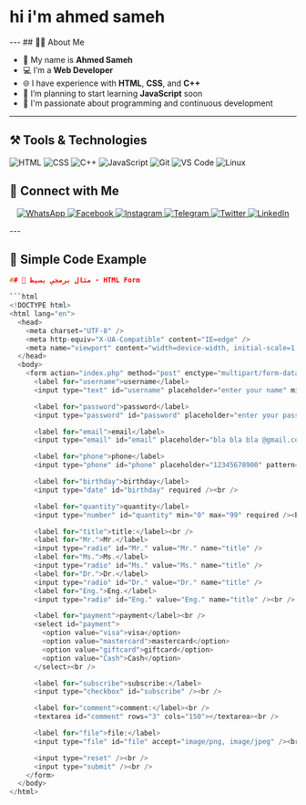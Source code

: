 <h1> hi i'm ahmed sameh </h1>
---
## 👨‍💻 About Me

- 👋 My name is **Ahmed Sameh**
- 💻 I’m a **Web Developer**
- 🌐 I have experience with **HTML**, **CSS**, and **C++**
- 🚀 I’m planning to start learning **JavaScript** soon
- 🧠 I'm passionate about programming and continuous development


---

## ⚒️ Tools & Technologies


![HTML](https://img.shields.io/badge/HTML5-E34F26?style=flat&logo=html5&logoColor=white)
![CSS](https://img.shields.io/badge/CSS3-1572B6?style=flat&logo=css3&logoColor=white)
![C++](https://img.shields.io/badge/C%2B%2B-00599C?style=flat&logo=c%2B%2B&logoColor=white)
![JavaScript](https://img.shields.io/badge/JavaScript-323330?style=flat&logo=javascript&logoColor=F7DF1E)
![Git](https://img.shields.io/badge/GIT-E44C30?style=flat&logo=git&logoColor=white)
![VS Code](https://img.shields.io/badge/Visual_Studio_Code-0078D4?style=flat&logo=visual%20studio%20code&logoColor=white)
![Linux](https://img.shields.io/badge/Linux-FCC624?style=flat&logo=linux&logoColor=black)


## 📱 Connect with Me

<p align="center">
  <a href="https://wa.me/201149984094" target="_blank">
    <img src="https://img.shields.io/badge/WhatsApp-25D366?style=for-the-badge&logo=whatsapp&logoColor=white" alt="WhatsApp"/>
  </a>
  <a href="https://www.facebook.com/share/1Aomhe21aD/" target="_blank">
    <img src="https://img.shields.io/badge/Facebook-1877F2?style=for-the-badge&logo=facebook&logoColor=white" alt="Facebook"/>
  </a>
  <a href="https://www.instagram.com/ahmed_sameh_8.4?igsh=MTFwYWZtdnBzbHdtbw==" target="_blank">
    <img src="https://img.shields.io/badge/Instagram-E4405F?style=for-the-badge&logo=instagram&logoColor=white" alt="Instagram"/>
  </a>
  <a href="https://t.me/Ahmedsameh001" target="_blank">
    <img src="https://img.shields.io/badge/Telegram-2CA5E0?style=for-the-badge&logo=telegram&logoColor=white" alt="Telegram"/>
  </a>
  <a href="https://x.com/AhmedSa06379496?t=DkMG1UORYS9E6Spp84CdKQ&s=08" target="_blank">
    <img src="https://img.shields.io/badge/Twitter-1DA1F2?style=for-the-badge&logo=twitter&logoColor=white" alt="Twitter"/>
  </a>
  <a href="https://linkedin.com/comm/mynetwork/discovery-see-all?usecase=PEOPLE_FOLLOWS&followMember=ahmed-sameh-80843b326" target="_blank">
    <img src="https://img.shields.io/badge/LinkedIn-0077B5?style=for-the-badge&logo=linkedin&logoColor=white" alt="LinkedIn"/>
  </a>
</p>
---

## 🚀 Simple Code Example

```cpp
## 🚀 مثال برمجي بسيط - HTML Form

```html
<!DOCTYPE html>
<html lang="en">
  <head>
    <meta charset="UTF-8" />
    <meta http-equiv="X-UA-Compatible" content="IE=edge" />
    <meta name="viewport" content="width=device-width, initial-scale=1.0" />
  </head>
  <body>
    <form action="index.php" method="post" enctype="multipart/form-data">
      <label for="username">username</label>
      <input type="text" id="username" placeholder="enter your name" minlength="3" maxlength="20" required /><br />

      <label for="password">password</label>
      <input type="password" id="password" placeholder="enter your password" minlength="7" maxlength="20" required /><br />

      <label for="email">email</label>
      <input type="email" id="email" placeholder="bla bla bla @gmail.com" minlength="7" maxlength="35" required /><br />

      <label for="phone">phone</label>
      <input type="phone" id="phone" placeholder="12345678900" pattern="[0-9]{3}[0-9]{3}[0-9]{5}" required /><br />

      <label for="birthday">birthday</label>
      <input type="date" id="birthday" required /><br />

      <label for="quantity">quantity</label>
      <input type="number" id="quantity" min="0" max="99" required /><br />

      <label for="title">title:</label><br />
      <label for="Mr.">Mr.</label>
      <input type="radio" id="Mr." value="Mr." name="title" />
      <label for="Ms.">Ms.</label>
      <input type="radio" id="Ms." value="Ms." name="title" />
      <label for="Dr.">Dr.</label>
      <input type="radio" id="Dr." value="Dr." name="title" />
      <label for="Eng.">Eng.</label>
      <input type="radio" id="Eng." value="Eng." name="title" /><br />

      <label for="payment">payment</label><br />
      <select id="payment">
        <option value="visa">visa</option>
        <option value="mastercard">mastercard</option>
        <option value="giftcard">giftcard</option>
        <option value="Cash">Cash</option>
      </select><br />

      <label for="subscribe">subscribe:</label>
      <input type="checkbox" id="subscribe" /><br />

      <label for="comment">comment:</label><br />
      <textarea id="comment" rows="3" cols="150"></textarea><br />

      <label for="file">file:</label>
      <input type="file" id="file" accept="image/png, image/jpeg" /><br />

      <input type="reset" /><br />
      <input type="submit" /><br />
    </form>
  </body>
</html>
